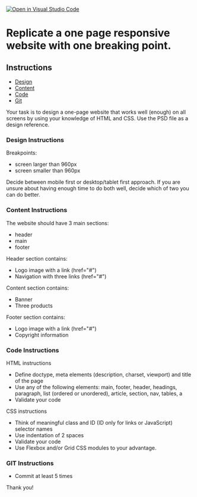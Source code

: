[![Open in Visual Studio Code](https://classroom.github.com/assets/open-in-vscode-c66648af7eb3fe8bc4f294546bfd86ef473780cde1dea487d3c4ff354943c9ae.svg)](https://classroom.github.com/online_ide?assignment_repo_id=10727815&assignment_repo_type=AssignmentRepo)
# Replicate a one page responsive website with one breaking point.

## Instructions
- [Design](#design)
- [Content](#content)
- [Code](#code)
- [Git](#git)

Your task is to design a one-page website that works well (enough) on all screens by using your knowledge of HTML and CSS. Use the PSD file as a design reference.


### Design Instructions

Breakpoints:
- screen larger than 960px
- screen smaller than 960px

Decide between mobile first or desktop/tablet first approach.
If you are unsure about having enough time to do both well, decide which of two you can do better.

### Content Instructions

The website should have 3 main sections:
- header
- main
- footer

Header section contains:
- Logo image with a link (href="#")
- Navigation with three links (href="#")

Content section contains:
- Banner
- Three products

Footer section contains:
- Logo image with a link (href="#")
- Copyright information


### Code Instructions

HTML instructions
- Define doctype, meta elements (description, charset, viewport) and title of the page
- Use any of the following elements:
  main, footer, header, headings, paragraph, list (ordered or unordered), article, section, nav, tables, a
- Validate your code

CSS instructions
- Think of meaningful class and ID (ID only for links or JavaScript) selector names
- Use indentation of 2 spaces
- Validate your code
- Use Flexbox and/or Grid CSS modules to your advantage.

### GIT Instructions

- Commit at least 5 times

Thank you!

